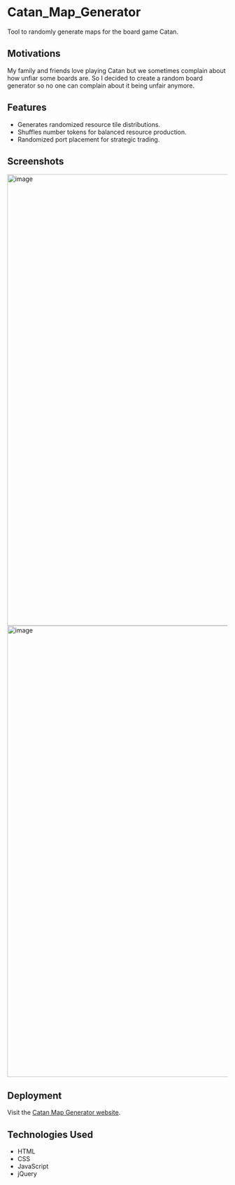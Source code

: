 # Catan_Map_Generator
Tool to randomly generate maps for the board game Catan.

## Motivations
My family and friends love playing Catan but we sometimes complain about how unfiar some boards are. So I decided to create a random board generator so no one can complain about it being unfair anymore.

## Features

*   Generates randomized resource tile distributions.
*   Shuffles number tokens for balanced resource production.
*   Randomized port placement for strategic trading.

## Screenshots
<img width="1030" alt="image" src="https://github.com/user-attachments/assets/96771951-8677-458f-9c5c-8699b47a1269" />
<img width="1030" alt="image" src="https://github.com/user-attachments/assets/91b21aa1-c348-4b93-bc23-a0a5089f5222" />


## Deployment
Visit the [Catan Map Generator website](https://andywelly.github.io/Catan_Map_Generator/).

## Technologies Used

*   HTML
*   CSS
*   JavaScript
*   jQuery
